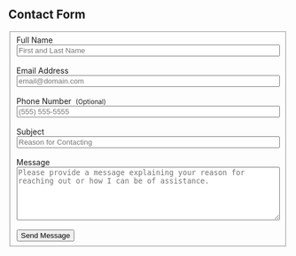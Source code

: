 ## Contact Form

<form 
      id="fs-frm" 
      name="contact-form" 
      accept-charset="utf-8" 
      action="https://formspree.io/f/xjvlzjyd" 
      enctype="multipart/form-data" 
      method="post"
>  
  <fieldset id="fs-frm-inputs">  
    <label for="full-name">Full Name</label><br>  
    <input type="text" name="name" id="full-name" placeholder="First and Last Name" required="" style="width:100%" ><br><br>  
    <label for="email-address">Email Address</label><br>  
    <input type="email" name="_replyto" id="email-address" placeholder="email@domain.com" required="" style="width:100%" ><br><br>  
      <label for="telephone">Phone Number &nbsp;<small>(Optional)</small></label><br>  
    <input type="telephone" name="telephone" id="telephone" placeholder="(555) 555-5555" style="width:100%" ><br><br>  
      <label for="email-subject">Subject</label><br>  
      <input type="text" name="_subject" id="email-subject" style="width:100%" placeholder="Reason for Contacting" required=""><br><br>  
    <label for="message">Message</label><br>  
    <textarea rows="6" name="message" id="message" style="width:100%" placeholder="Please provide a message explaining your reason for reaching out or how I can be of assistance." required=""></textarea><br><br>  
    <input type="submit" value="Send Message">  
  </fieldset>  
</form>  
